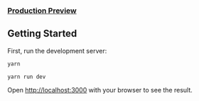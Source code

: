 ### [Production Preview](https://github.com/vercel/next.js/tree/canary/packages/create-next-app)

## Getting Started

First, run the development server:

```bash
yarn

yarn run dev
```

Open [http://localhost:3000](http://localhost:3000) with your browser to see the result.

